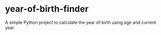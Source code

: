 # year-of-birth-finder
A simple Python project to calculate the year of birth using age and current year.
